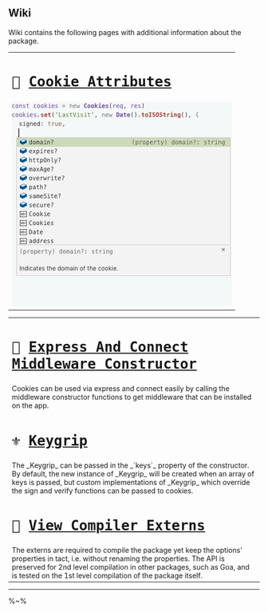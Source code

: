 ## Wiki

Wiki contains the following pages with additional information about the package.

<table>
<tr><td>

<kbd>🍪 [Cookie Attributes](../../wiki/Cookie-Attributes)</kbd>
===
</td></tr>
<!-- block-start -->
<tr><td>
<a href="../../wiki/Cookie-Attributes"><img src="/wiki/cookies.gif" alt="Cookies Attributes: domain, expires, httpOnly, maxAge, overwrite, path, sameSite, secure"></a>
</td></tr>
</table>

<table>
<tr><td>

<kbd>🚄 [Express And Connect Middleware Constructor](../../wiki/Express-And-Connect)</kbd>
===
</td></tr>
<!-- block-start -->
<tr><td>
<!-- <a href="../../wiki/Cookie-Attributes"><img src="/wiki/cookies.gif" alt="Cookies Attributes: domain, expires, httpOnly, maxAge, overwrite, path, sameSite, secure"></a> -->
Cookies can be used via express and connect easily by calling the middleware constructor functions to get middleware that can be installed on the app.
</td></tr>

<tr><td>

<kbd>⚜️ [Keygrip](../../wiki/Keygrip)</kbd>
===
</td></tr>
<!-- block-start -->
<tr><td><md2html>
The _Keygrip_ can be passed in the _`keys`_ property of the constructor. By default, the new instance of _Keygrip_ will be created when an array of keys is passed, but custom implementations of _Keygrip_ which override the sign and verify functions can be passed to cookies.</md2html>
</td></tr>

<tr><td>

<kbd>🔗 [View Compiler Externs](../../wiki/Compiler-Externs)</kbd>
===
</td></tr>
<!-- block-start -->
<tr><td>
The externs are required to compile the package yet keep the options' properties in tact, i.e. without renaming the properties. The API is preserved for 2nd level compilation in other packages, such as Goa, and is tested on the 1st level compilation of the package itself.
</td></tr>
</table>


---

%~%
